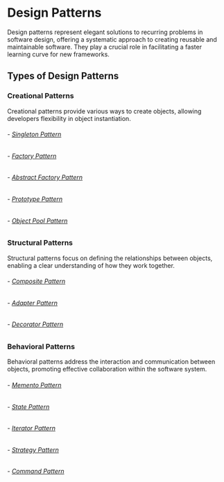 # Design Patterns

Design patterns represent elegant solutions to recurring problems in software design, offering a systematic approach to creating reusable and maintainable software. They play a crucial role in facilitating a faster learning curve for new frameworks.

## Types of Design Patterns

### Creational Patterns
Creational patterns provide various ways to create objects, allowing developers flexibility in object instantiation.

###### - [Singleton Pattern](src/main/java/com/design/patterns/creational/singleton/README.md)
###### - [Factory Pattern](src/main/java/com/design/patterns/creational/factory/README.md)
###### - [Abstract Factory Pattern](src/main/java/com/design/patterns/creational/abstractFactory/README.md)
###### - [Prototype Pattern](src/main/java/com/design/patterns/creational/prototype/README.md)
###### - [Object Pool Pattern](src/main/java/com/design/patterns/creational/objectPool/README.md)

### Structural Patterns
Structural patterns focus on defining the relationships between objects, enabling a clear understanding of how they work together.
###### - [Composite Pattern](src/main/java/com/design/patterns/structural/composite/README.md)
###### - [Adapter Pattern](src/main/java/com/design/patterns/structural/adapter/README.md)
###### - [Decorator Pattern](src/main/java/com/design/patterns/structural/decorator/README.md)

### Behavioral Patterns
Behavioral patterns address the interaction and communication between objects, promoting effective collaboration within the software system.

###### - [Memento Pattern](src/main/java/com/design/patterns/behavioral/memento/README.md)
###### - [State Pattern](src/main/java/com/design/patterns/behavioral/state/README.md)
###### - [Iterator Pattern](src/main/java/com/design/patterns/behavioral/iterator/README.md)
###### - [Strategy Pattern](src/main/java/com/design/patterns/behavioral/strategy/README.md)
###### - [Command Pattern](src/main/java/com/design/patterns/behavioral/command/README.md)

